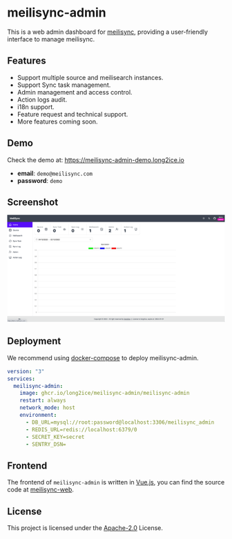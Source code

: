 # meilisync-admin

This is a web admin dashboard for [meilisync](https://github.com/long2ice/meilisync), providing a user-friendly
interface to manage meilisync.

## Features

- Support multiple source and meilisearch instances.
- Support Sync task management.
- Admin management and access control.
- Action logs audit.
- i18n support.
- Feature request and technical support.
- More features coming soon.

## Demo

Check the demo at: https://meilisync-admin-demo.long2ice.io

- **email**: `demo@meilisync.com`
- **password**: `demo`

## Screenshot

![meilisync-admin](./images/meilisync-admin.png)

## Deployment

We recommend using [docker-compose](https://docs.docker.com/compose/) to deploy meilisync-admin.

```yaml
version: "3"
services:
  meilisync-admin:
    image: ghcr.io/long2ice/meilisync-admin/meilisync-admin
    restart: always
    network_mode: host
    environment:
      - DB_URL=mysql://root:password@localhost:3306/meilisync_admin
      - REDIS_URL=redis://localhost:6379/0
      - SECRET_KEY=secret
      - SENTRY_DSN=
```

## Frontend

The frontend of `meilisync-admin` is written in [Vue.js](https://vuejs.org/), you can find the source code
at [meilisync-web](https://github.com/long2ice/meilisync-web).

## License

This project is licensed under the
[Apache-2.0](https://github.com/meilisync/meilisync/blob/main/LICENSE) License.
